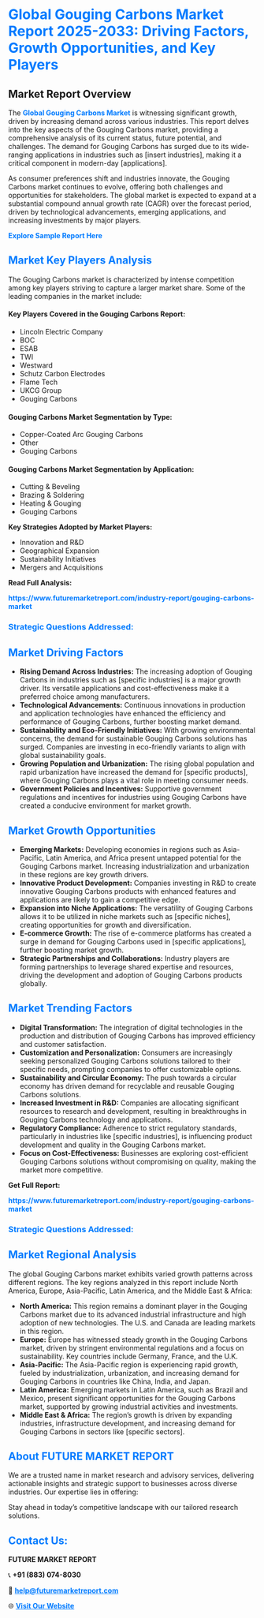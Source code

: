 <h1 style="color: #007BFF;">Global Gouging Carbons Market Report 2025-2033: Driving Factors, Growth Opportunities, and Key Players</h1>

<section id="overview">
<h2>Market Report Overview</h2>
<p>The <a href="https://www.futuremarketreport.com/industry-report/gouging-carbons-market" style="color: #007BFF; text-decoration: none;"><strong>Global Gouging Carbons Market</strong></a> is witnessing significant growth, driven by increasing demand across various industries. This report delves into the key aspects of the Gouging Carbons market, providing a comprehensive analysis of its current status, future potential, and challenges. The demand for Gouging Carbons has surged due to its wide-ranging applications in industries such as [insert industries], making it a critical component in modern-day [applications].</p>
<p>As consumer preferences shift and industries innovate, the Gouging Carbons market continues to evolve, offering both challenges and opportunities for stakeholders. The global market is expected to expand at a substantial compound annual growth rate (CAGR) over the forecast period, driven by technological advancements, emerging applications, and increasing investments by major players.</p>
</section>

<section id="overview">
<p><a href="https://www.futuremarketreport.com/request-sample/reportId=100819" style="color: #007BFF; text-decoration: none;"><strong>Explore Sample Report Here</strong></a></p>
</section>

<section id="key-players">
<h2 style="color: #007BFF;">Market Key Players Analysis</h2>
<p>The Gouging Carbons market is characterized by intense competition among key players striving to capture a larger market share. Some of the leading companies in the market include:</p>
<h4>Key Players Covered in the Gouging Carbons Report:</h4>
<ul><li>Lincoln Electric Company</li><li>BOC</li><li>ESAB</li><li>TWI</li><li>Westward</li><li>Schutz Carbon Electrodes</li><li>Flame Tech</li><li>UKCG Group</li><li>Gouging Carbons</li></ul>
<h4>Gouging Carbons Market Segmentation by Type:</h4>
<ul><li>Copper-Coated Arc Gouging Carbons</li><li>Other</li><li>Gouging Carbons</li></ul>

<h4>Gouging Carbons Market Segmentation by Application:</h4>
<ul><li>Cutting &amp; Beveling</li><li>Brazing &amp; Soldering</li><li>Heating &amp; Gouging</li><li>Gouging Carbons</li></ul>
<p><strong>Key Strategies Adopted by Market Players:</strong></p>
<ul>
<li>Innovation and R&D</li>
<li>Geographical Expansion</li>
<li>Sustainability Initiatives</li>
<li>Mergers and Acquisitions</li>
</ul>
</section>

<section>
<p><strong>Read Full Analysis: </strong></p><a href="https://www.futuremarketreport.com/industry-report/gouging-carbons-market" style="color: #007BFF; text-decoration: none;"><strong>https://www.futuremarketreport.com/industry-report/gouging-carbons-market</strong></a>
<h3 style="color: #007BFF;">Strategic Questions Addressed:</h3>
</section>

<section id="driving-factors">
<h2 style="color: #007BFF;">Market Driving Factors</h2>
<ul>
<li><strong>Rising Demand Across Industries:</strong> The increasing adoption of Gouging Carbons in industries such as [specific industries] is a major growth driver. Its versatile applications and cost-effectiveness make it a preferred choice among manufacturers.</li>
<li><strong>Technological Advancements:</strong> Continuous innovations in production and application technologies have enhanced the efficiency and performance of Gouging Carbons, further boosting market demand.</li>
<li><strong>Sustainability and Eco-Friendly Initiatives:</strong> With growing environmental concerns, the demand for sustainable Gouging Carbons solutions has surged. Companies are investing in eco-friendly variants to align with global sustainability goals.</li>
<li><strong>Growing Population and Urbanization:</strong> The rising global population and rapid urbanization have increased the demand for [specific products], where Gouging Carbons plays a vital role in meeting consumer needs.</li>
<li><strong>Government Policies and Incentives:</strong> Supportive government regulations and incentives for industries using Gouging Carbons have created a conducive environment for market growth.</li>
</ul>
</section>

<section id="growth-opportunities">
<h2 style="color: #007BFF;">Market Growth Opportunities</h2>
<ul>
<li><strong>Emerging Markets:</strong> Developing economies in regions such as Asia-Pacific, Latin America, and Africa present untapped potential for the Gouging Carbons market. Increasing industrialization and urbanization in these regions are key growth drivers.</li>
<li><strong>Innovative Product Development:</strong> Companies investing in R&D to create innovative Gouging Carbons products with enhanced features and applications are likely to gain a competitive edge.</li>
<li><strong>Expansion into Niche Applications:</strong> The versatility of Gouging Carbons allows it to be utilized in niche markets such as [specific niches], creating opportunities for growth and diversification.</li>
<li><strong>E-commerce Growth:</strong> The rise of e-commerce platforms has created a surge in demand for Gouging Carbons used in [specific applications], further boosting market growth.</li>
<li><strong>Strategic Partnerships and Collaborations:</strong> Industry players are forming partnerships to leverage shared expertise and resources, driving the development and adoption of Gouging Carbons products globally.</li>
</ul>
</section>

<section id="trending-factors">
<h2 style="color: #007BFF;">Market Trending Factors</h2>
<ul>
<li><strong>Digital Transformation:</strong> The integration of digital technologies in the production and distribution of Gouging Carbons has improved efficiency and customer satisfaction.</li>
<li><strong>Customization and Personalization:</strong> Consumers are increasingly seeking personalized Gouging Carbons solutions tailored to their specific needs, prompting companies to offer customizable options.</li>
<li><strong>Sustainability and Circular Economy:</strong> The push towards a circular economy has driven demand for recyclable and reusable Gouging Carbons solutions.</li>
<li><strong>Increased Investment in R&D:</strong> Companies are allocating significant resources to research and development, resulting in breakthroughs in Gouging Carbons technology and applications.</li>
<li><strong>Regulatory Compliance:</strong> Adherence to strict regulatory standards, particularly in industries like [specific industries], is influencing product development and quality in the Gouging Carbons market.</li>
<li><strong>Focus on Cost-Effectiveness:</strong> Businesses are exploring cost-efficient Gouging Carbons solutions without compromising on quality, making the market more competitive.</li>
</ul>
</section>

<section>
<p><strong>Get Full Report: </strong></p><a href="https://www.futuremarketreport.com/industry-report/gouging-carbons-market" style="color: #007BFF; text-decoration: none;"><strong>https://www.futuremarketreport.com/industry-report/gouging-carbons-market</strong></a>
<h3 style="color: #007BFF;">Strategic Questions Addressed:</h3>
</section>


<section id="regional-analysis">
<h2 style="color: #007BFF;">Market Regional Analysis</h2>
<p>The global Gouging Carbons market exhibits varied growth patterns across different regions. The key regions analyzed in this report include North America, Europe, Asia-Pacific, Latin America, and the Middle East & Africa:</p>
<ul>
<li><strong>North America:</strong> This region remains a dominant player in the Gouging Carbons market due to its advanced industrial infrastructure and high adoption of new technologies. The U.S. and Canada are leading markets in this region.</li>
<li><strong>Europe:</strong> Europe has witnessed steady growth in the Gouging Carbons market, driven by stringent environmental regulations and a focus on sustainability. Key countries include Germany, France, and the U.K.</li>
<li><strong>Asia-Pacific:</strong> The Asia-Pacific region is experiencing rapid growth, fueled by industrialization, urbanization, and increasing demand for Gouging Carbons in countries like China, India, and Japan.</li>
<li><strong>Latin America:</strong> Emerging markets in Latin America, such as Brazil and Mexico, present significant opportunities for the Gouging Carbons market, supported by growing industrial activities and investments.</li>
<li><strong>Middle East & Africa:</strong> The region’s growth is driven by expanding industries, infrastructure development, and increasing demand for Gouging Carbons in sectors like [specific sectors].</li>
</ul>
</section>

<footer>
<h2 style="color: #007BFF;">About FUTURE MARKET REPORT</h2>
<p>We are a trusted name in market research and advisory services, delivering actionable insights and strategic support to businesses across diverse industries. Our expertise lies in offering:</p>

<p>Stay ahead in today’s competitive landscape with our tailored research solutions.</p>

<h2 style="color: #007BFF;">Contact Us:</h2>
<p><strong>FUTURE MARKET REPORT</strong></p>
<p>📞 <strong>+91 (883) 074-8030</strong></p>
<p>📧 <strong><a href="mailto:help@futuremarketreport.com" style="color: #007BFF;">help@futuremarketreport.com</a></strong></p>
<p>🌐 <strong><a href="https://www.futuremarketreport.com/" style="color: #007BFF;">Visit Our Website</a></strong></p>
</footer>